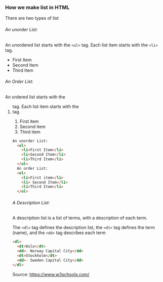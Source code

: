 ### How we make list in HTML

There are two types of list

###### An unorder List:

An unordered list starts with the `<ul>` tag. Each list item starts with the `<li>` tag.

- First Item
- Second Item
- Third Item

###### An Order List:

An ordered list starts with the <ol> tag. Each list item starts with the <li> tag.

1. First item
2. Second item
3. Third item

```html
An unorder List:
  <ul>
    <li>First Item</li>
    <li>Second Item</li>
    <li>Third Item</li>
  </ul>
  An order List:
  <ol>
    <li>First item</li>
    <li> Second Item</li>
    <li>Third Item</li>
  </ol>
```
###### A Description List:

A description list is a list of terms, with a description of each term.

The `<dl>` tag defines the description list, the `<dt>` tag defines the term (name), and the `<dd>` tag describes each term

```html
<dl>
  <dt>Oslo</dt>
  <dd>- Norway Capital City</dd>
  <dt>Stockholm</dt>
  <dd>- Sweden Capital City</dd>
</dl>
```



Source: https://www.w3schools.com/

